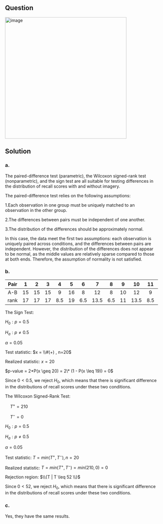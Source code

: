 ## Question

<img width="400" alt="image" src="https://github.com/user-attachments/assets/9d3bb873-9792-4aa7-8569-75a3816e7f89"  />

## Solution

### a.

The paired-difference test (parametric), the Wilcoxon signed-rank test (nonparametric), and the sign test are all suitable for testing differences in the distribution of recall scores with and without imagery.

The paired-difference test relies on the following assumptions:

1.Each observation in one group must be uniquely matched to an observation in the other group.

2.The differences between pairs must be independent of one another.

3.The distribution of the differences should be approximately normal.

In this case, the data meet the first two assumptions: each observation is uniquely paired across conditions, and the differences between pairs are independent. However, the distribution of the differences does not appear to be normal, as the middle values are relatively sparse compared to those at both ends. Therefore, the assumption of normality is not satisfied.


### b.

|Pair| 1 | 2 | 3 | 4 | 5 | 6 | 7  | 8 | 9 | 10 | 11| 12| 13| 14| 15| 16| 17| 18| 19| 20|
|:--:|:-:|:-:|:-:|:-:|:-:|:-:|:-: |:-:|:-:|:-: |:-:|:-:|:-:|:-:|:-:|:-:|:-:|:-:|:-:|:-:|
|A-B | 15| 15| 15| 9 | 16| 8 | 12 | 8 | 10| 12 | 9 | 4 | 10| 4 | 17| 13| 4 | 7 | 7 | 10|
|rank| 17| 17| 17|8.5| 19|6.5|13.5|6.5| 11|13.5|8.5| 2 | 11| 2 | 20| 15| 2 |4.5|4.5| 11|

The Sign Test:  
  
$H_0 : p = 0.5$

$H_a : p \neq 0.5$  
   
$\alpha = 0.05$  
    
Test statistic: $x = \\#(+) , n=20$  
  
Realized statistic: $x=20$  
  
$p-value = 2*P(x \geq 20) = 2\* (1 - P(x \leq 19)) = 0$

Since $0 < 0.5$, we reject $H_0$, which means that there is significant difference in the distributions of recall scores under these two conditions.

The Wilcoxon Signed-Rank Test:  

$\quad T^+ = 210$  
  
$\quad T^- = 0$  
  
$H_0 : p = 0.5$ 

$H_a : p \neq 0.5$  
   
$\alpha = 0.05$  
    
Test statistic: $T = min(T^+, T^-) , n=20$  
  
Realized statistic: $T = min(T^+, T^-) = min(210,0) = 0$  
  
Rejection region: $\\{T | T \leq 52 \\}$    
  
Since $0 < 52$, we reject $H_0$, which means that there is significant difference in the distributions of recall scores under these two conditions.  

### c.

Yes, they have the same results.
